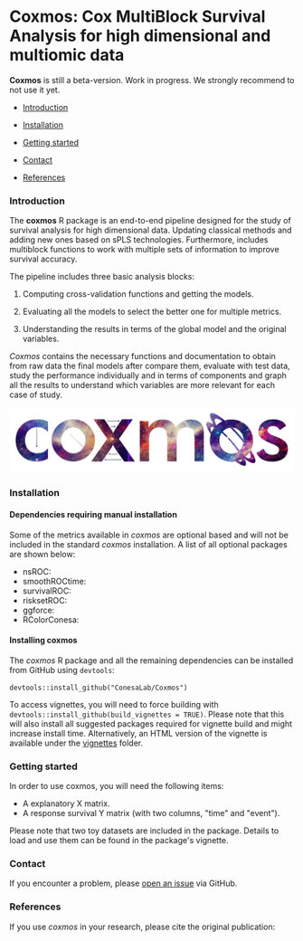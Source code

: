 # Coxmos: Cox MultiBlock Survival Analysis for high dimensional and multiomic data

**Coxmos** is still a beta-version. Work in progress. We strongly recommend to not use it yet.

* [Introduction](https://github.com/ConesaLab/Coxmos/edit/master/README.md#introduction)

* [Installation](https://github.com/ConesaLab/Coxmos/edit/master/README.md#installation)

* [Getting started](https://github.com/ConesaLab/Coxmos/edit/master/README.md#getting-started)

* [Contact](https://github.com/ConesaLab/Coxmos/edit/master/README.md#contact)

* [References](https://github.com/ConesaLab/Coxmos/edit/master/README.md#references)


### Introduction
The **coxmos** R package is an end-to-end pipeline designed for the study of survival analysis for 
high dimensional data. Updating classical methods and adding new ones based on sPLS technologies. 
Furthermore, includes multiblock functions to work with multiple sets of information to improve 
survival accuracy. 

The pipeline includes three basic analysis blocks:

1. Computing cross-validation functions and getting the models. 

2. Evaluating all the models to select the better one for multiple metrics.

3. Understanding the results in terms of the global model and the original variables.

*Coxmos* contains the necessary functions and documentation to obtain from raw data the final models
after compare them, evaluate with test data, study the performance individually and in terms of 
components and graph all the results to understand which variables are more relevant for each case 
of study.

![](images/logo.png)

### Installation

#### Dependencies requiring manual installation

Some of the metrics available in *coxmos* are optional based and will not be included in the 
standard *coxmos* installation. A list of all optional packages are shown below:

* nsROC:
* smoothROCtime:
* survivalROC:
* risksetROC:
* ggforce:
* RColorConesa:

#### Installing coxmos

The *coxmos* R package and all the remaining dependencies can be installed 
from GitHub using `devtools`:

```
devtools::install_github("ConesaLab/Coxmos")
```

To access vignettes, you will need to force building with
`devtools::install_github(build_vignettes = TRUE)`. Please note that this will
also install all suggested packages required for vignette build and might 
increase install time. Alternatively, an HTML version of the vignette is
available under the [vignettes](https://github.com/ConesaLab/Coxmos/tree/master/vignettes)
folder.


### Getting started

In order to use coxmos, you will need the following items:

- A explanatory X matrix.
- A response survival Y matrix (with two columns, "time" and "event").

Please note that two toy datasets are included in the package. Details to load and use them can be 
found in the package's vignette.


### Contact
If you encounter a problem, please 
[open an issue](https://github.com/ConesaLab/Coxmos/issues) via GitHub.

  
### References
If you use *coxmos* in your research, please cite the original publication:

